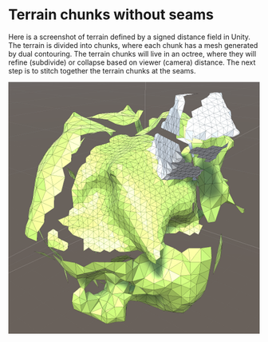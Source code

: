 # Terrain chunks without seams

Here is a screenshot of terrain defined by a signed distance field in Unity. The terrain is divided into chunks, where each chunk has a mesh generated by dual contouring. The terrain chunks will live in an octree, where they will refine (subdivide) or collapse based on viewer (camera) distance. The next step is to stitch together the terrain chunks at the seams.

![Terrain chunks without seams](unseamly.png)
